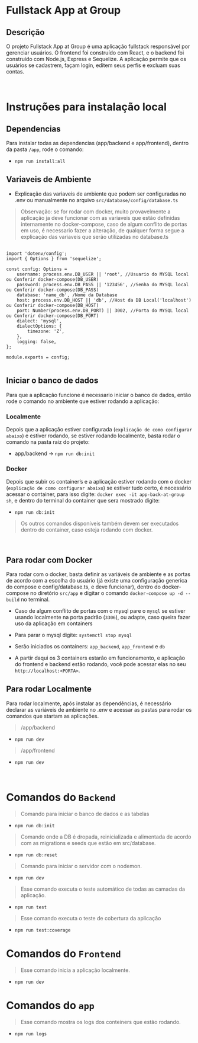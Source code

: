 # Fullstack App at Group

## Descrição

O projeto Fullstack App at Group é uma aplicação fullstack responsável por gerenciar usuários. O frontend foi construído com React, e o backend foi construído com Node.js, Express e Sequelize. A aplicação permite que os usuários se cadastrem, façam login, editem seus perfis e excluam suas contas.



 

<br>

# Instruções para instalação local




## Dependencias

Para instalar todas as dependencias (app/backend e app/frontend), dentro da pasta `/app`, rode o comando:

- `npm run install:all`

## Variaveis de Ambiente

- Explicação das variaveis de ambiente que podem ser configuradas no .env ou manualmente no arquivo `src/database/config/database.ts`

> Observação: se for rodar com docker, muito provavelmente a aplicação ja deve funcionar com as variaveis que estão definidas internamente no docker-compose, caso de algum conflito de portas em uso, é necessario fazer a alteração, de qualquer forma segue a explicação das variaveis que serão utilizadas no database.ts

<pre>
  <code>
import 'dotenv/config';
import { Options } from 'sequelize';

const config: Options = 
    username: process.env.DB_USER || 'root', //Usuario do MYSQL local ou Conferir docker-compose(DB_USER)
    password: process.env.DB_PASS || '123456', //Senha do MYSQL local ou Conferir docker-compose(DB_PASS)
    database: 'name_db', /Nome da Database
    host: process.env.DB_HOST || 'db', //Host da DB Local('localhost') ou Conferir docker-compose(DB_HOST) 
    port: Number(process.env.DB_PORT) || 3002, //Porta do MYSQL local ou Conferir docker-compose(DB_PORT)
    dialect: 'mysql',
    dialectOptions: {
        timezone: 'Z',
    },
    logging: false,
};

module.exports = config;
  </code>
</pre>



## Iniciar o banco de dados

Para que a aplicação funcione é necessario iniciar o banco de dados, então rode o comando no ambiente que estiver rodando a aplicação:

 ### Localmente 
Depois que a aplicação estiver configurada (`explicação de como configurar abaixo`) e estiver rodando, se estiver rodando localmente, basta rodar o comando na pasta raiz do projeto:

- app/backend -> `npm run db:init`

 ### Docker 
Depois que subir os container’s e a aplicação estiver rodando com o docker (`explicação de como configurar abaixo`) se estiver tudo certo, é necessário acessar o container, para isso digite:
`docker exec -it app-back-at-group sh`, e dentro do terminal do container que sera mostrado digite:


- `npm run db:init`

> Os outros comandos disponíveis também devem ser executados dentro do container, caso esteja rodando com docker.

<br>

## Para rodar com Docker

Para rodar com o docker, basta definir as variáveis de ambiente e as portas de acordo com a escolha do usuário  (já existe uma configuração generica do compose e config/database.ts, e deve funcionar), dentro do docker-compose no diretório `src/app` e digitar o comando `docker-compose up -d --build` no terminal.

-   Caso de algum conflito de portas com o mysql pare o `mysql` se estiver usando localmente na porta padrão (`3306`), ou adapte, caso queira fazer uso da aplicação em containers
-   Para parar o mysql digite: `systemctl stop mysql`

-   Serão iniciados os containers: `app_backend`, `app_frontend` e `db`  

-   A partir daqui os 3 containers estarão em funcionamento, e aplicação do frontend e backend estão rodando, você pode acessar elas no seu `http://localhost:<PORTA>`.

## Para rodar Localmente

Para rodar localmente, após instalar as dependências, é necessário declarar as variáveis de ambiente no .env e acessar as pastas para rodar os comandos que startam as aplicações.

> /app/backend

 - `npm run dev`


> /app/frontend

-  `npm run dev`




<br>

# Comandos do `Backend` 


> Comando para iniciar o banco de dados e as tabelas

- `npm run db:init`

 > Comando onde a DB é dropada, reinicializada e alimentada de acordo com as migrations e seeds que estão em src/database.

- `npm run db:reset`

>  Comando para iniciar o servidor com o nodemon.

-  `npm run dev`

> Esse comando executa o teste automático de todas as camadas da aplicação.

-  `npm run test`

>  Esse comando executa o teste de cobertura da aplicação

 - `npm run test:coverage`


# Comandos do `Frontend`

>  Esse comando inicia a aplicação localmente.
 
- `npm run dev`

# Comandos do `app`

>  Esse comando mostra os logs dos conteiners que estão rodando.
 
- `npm run logs`


